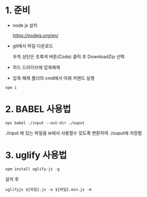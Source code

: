 # 1. 준비
- node js 설치

    https://nodejs.org/en/

- git에서 파일 다운로드
  
  우측 상단은 초록색 버튼(Code) 클릭 후 DownloadZip 선택

- 하드 드라이브에 압축해제

- 압축 해제 폴더의 cmd에서 아래 커맨드 실행
```
npm i 
```

# 2. BABEL 사용법
```
npx babel ./input --out-dir ./ouput
```
./input 에 있는 파일을 ie에서 사용할수 있도록 변환하여 ./ouput에 저장함


# 3. uglify 사용법
```
npm install uglify-js -g
```
설치 후 
```
uglifyjs ${파일}.js -o ${파일}.min.js -m
```